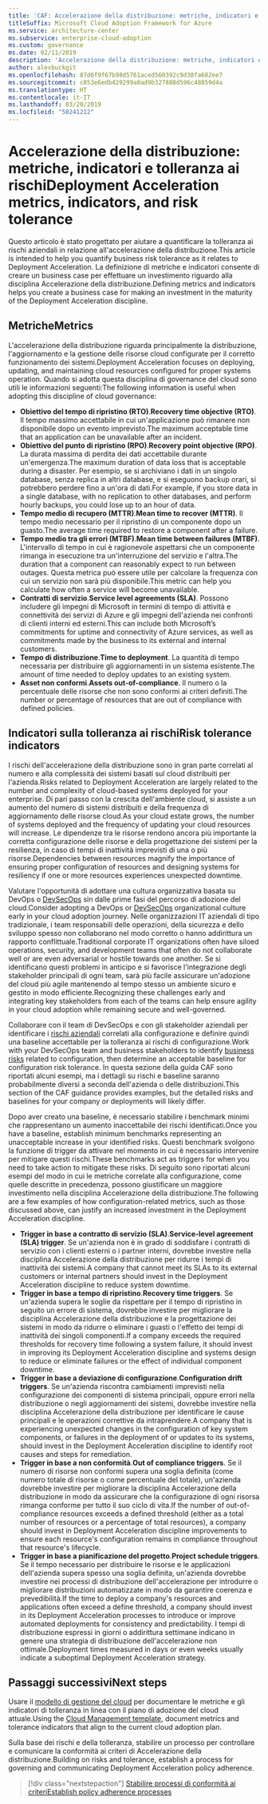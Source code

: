 ```yaml
---
title: 'CAF: Accelerazione della distribuzione: metriche, indicatori e tolleranza ai rischi'
titleSuffix: Microsoft Cloud Adoption Framework for Azure
ms.service: architecture-center
ms.subservice: enterprise-cloud-adoption
ms.custom: governance
ms.date: 02/11/2019
description: 'Accelerazione della distribuzione: metriche, indicatori e tolleranza ai rischi'
author: alexbuckgit
ms.openlocfilehash: 87d6f9f67b98d5761aced560392c9d38fa682ee7
ms.sourcegitcommit: c053e6edb429299a0ad9b327888d596c48859d4a
ms.translationtype: HT
ms.contentlocale: it-IT
ms.lasthandoff: 03/20/2019
ms.locfileid: "58241212"
---
```

# <a name="deployment-acceleration-metrics-indicators-and-risk-tolerance"></a><span data-ttu-id="2ce54-103">Accelerazione della distribuzione: metriche, indicatori e tolleranza ai rischi</span><span class="sxs-lookup"><span data-stu-id="2ce54-103">Deployment Acceleration metrics, indicators, and risk tolerance</span></span>

<span data-ttu-id="2ce54-104">Questo articolo è stato progettato per aiutare a quantificare la tolleranza ai rischi aziendali in relazione all'accelerazione della distribuzione.</span><span class="sxs-lookup"><span data-stu-id="2ce54-104">This article is intended to help you quantify business risk tolerance as it relates to Deployment Acceleration.</span></span> <span data-ttu-id="2ce54-105">La definizione di metriche e indicatori consente di creare un business case per effettuare un investimento riguardo alla disciplina Accelerazione della distribuzione.</span><span class="sxs-lookup"><span data-stu-id="2ce54-105">Defining metrics and indicators helps you create a business case for making an investment in the maturity of the Deployment Acceleration discipline.</span></span>

## <a name="metrics"></a><span data-ttu-id="2ce54-106">Metriche</span><span class="sxs-lookup"><span data-stu-id="2ce54-106">Metrics</span></span>

<span data-ttu-id="2ce54-107">L'accelerazione della distribuzione riguarda principalmente la distribuzione, l'aggiornamento e la gestione delle risorse cloud configurate per il corretto funzionamento dei sistemi.</span><span class="sxs-lookup"><span data-stu-id="2ce54-107">Deployment Acceleration focuses on deploying, updating, and maintaining cloud resources configured for proper systems operation.</span></span> <span data-ttu-id="2ce54-108">Quando si adotta questa disciplina di governance del cloud sono utili le informazioni seguenti:</span><span class="sxs-lookup"><span data-stu-id="2ce54-108">The following information is useful when adopting this discipline of cloud governance:</span></span>

- <span data-ttu-id="2ce54-109">**Obiettivo del tempo di ripristino (RTO)**.</span><span class="sxs-lookup"><span data-stu-id="2ce54-109">**Recovery time objective (RTO)**.</span></span> <span data-ttu-id="2ce54-110">Il tempo massimo accettabile in cui un'applicazione può rimanere non disponibile dopo un evento imprevisto.</span><span class="sxs-lookup"><span data-stu-id="2ce54-110">The maximum acceptable time that an application can be unavailable after an incident.</span></span>
- <span data-ttu-id="2ce54-111">**Obiettivo del punto di ripristino (RPO)**.</span><span class="sxs-lookup"><span data-stu-id="2ce54-111">**Recovery point objective (RPO)**.</span></span> <span data-ttu-id="2ce54-112">La durata massima di perdita dei dati accettabile durante un'emergenza.</span><span class="sxs-lookup"><span data-stu-id="2ce54-112">The maximum duration of data loss that is acceptable during a disaster.</span></span> <span data-ttu-id="2ce54-113">Per esempio, se si archiviano i dati in un singolo database, senza replica in altri database, e si eseguono backup orari, si potrebbero perdere fino a un'ora di dati.</span><span class="sxs-lookup"><span data-stu-id="2ce54-113">For example, if you store data in a single database, with no replication to other databases, and perform hourly backups, you could lose up to an hour of data.</span></span>
- <span data-ttu-id="2ce54-114">**Tempo medio di recupero (MTTR)**.</span><span class="sxs-lookup"><span data-stu-id="2ce54-114">**Mean time to recover (MTTR)**.</span></span> <span data-ttu-id="2ce54-115">Il tempo medio necessario per il ripristino di un componente dopo un guasto.</span><span class="sxs-lookup"><span data-stu-id="2ce54-115">The average time required to restore a component after a failure.</span></span>
- <span data-ttu-id="2ce54-116">**Tempo medio tra gli errori (MTBF)**.</span><span class="sxs-lookup"><span data-stu-id="2ce54-116">**Mean time between failures (MTBF)**.</span></span> <span data-ttu-id="2ce54-117">L'intervallo di tempo in cui è ragionevole aspettarsi che un componente rimanga in esecuzione tra un'interruzione del servizio e l'altra.</span><span class="sxs-lookup"><span data-stu-id="2ce54-117">The duration that a component can reasonably expect to run between outages.</span></span> <span data-ttu-id="2ce54-118">Questa metrica può essere utile per calcolare la frequenza con cui un servizio non sarà più disponibile.</span><span class="sxs-lookup"><span data-stu-id="2ce54-118">This metric can help you calculate how often a service will become unavailable.</span></span>
- <span data-ttu-id="2ce54-119">**Contratti di servizio**.</span><span class="sxs-lookup"><span data-stu-id="2ce54-119">**Service level agreements (SLA)**.</span></span> <span data-ttu-id="2ce54-120">Possono includere gli impegni di Microsoft in termini di tempo di attività e connettività dei servizi di Azure e gli impegni dell'azienda nei confronti di clienti interni ed esterni.</span><span class="sxs-lookup"><span data-stu-id="2ce54-120">This can include both Microsoft’s commitments for uptime and connectivity of Azure services, as well as commitments made by the business to its external and internal customers.</span></span>
- <span data-ttu-id="2ce54-121">**Tempo di distribuzione**.</span><span class="sxs-lookup"><span data-stu-id="2ce54-121">**Time to deployment**.</span></span> <span data-ttu-id="2ce54-122">La quantità di tempo necessaria per distribuire gli aggiornamenti in un sistema esistente.</span><span class="sxs-lookup"><span data-stu-id="2ce54-122">The amount of time needed to deploy updates to an existing system.</span></span>
- <span data-ttu-id="2ce54-123">**Asset non conformi**.</span><span class="sxs-lookup"><span data-stu-id="2ce54-123">**Assets out-of-compliance**.</span></span> <span data-ttu-id="2ce54-124">Il numero o la percentuale delle risorse che non sono conformi ai criteri definiti.</span><span class="sxs-lookup"><span data-stu-id="2ce54-124">The number or percentage of resources that are out of compliance with defined policies.</span></span>

## <a name="risk-tolerance-indicators"></a><span data-ttu-id="2ce54-125">Indicatori sulla tolleranza ai rischi</span><span class="sxs-lookup"><span data-stu-id="2ce54-125">Risk tolerance indicators</span></span>

<span data-ttu-id="2ce54-126">I rischi dell'accelerazione della distribuzione sono in gran parte correlati al numero e alla complessità dei sistemi basati sul cloud distribuiti per l'azienda.</span><span class="sxs-lookup"><span data-stu-id="2ce54-126">Risks related to Deployment Acceleration are largely related to the number and complexity of cloud-based systems deployed for your enterprise.</span></span> <span data-ttu-id="2ce54-127">Di pari passo con la crescita dell'ambiente cloud, si assiste a un aumento del numero di sistemi distribuiti e della frequenza di aggiornamento delle risorse cloud.</span><span class="sxs-lookup"><span data-stu-id="2ce54-127">As your cloud estate grows, the number of systems deployed and the frequency of updating your cloud resources will increase.</span></span> <span data-ttu-id="2ce54-128">Le dipendenze tra le risorse rendono ancora più importante la corretta configurazione delle risorse e della progettazione dei sistemi per la resilienza, in caso di tempi di inattività imprevisti di una o più risorse.</span><span class="sxs-lookup"><span data-stu-id="2ce54-128">Dependencies between resources magnify the importance of ensuring proper configuration of resources and designing systems for resiliency if one or more resources experiences unexpected downtime.</span></span>

<!-- "en-us" location is required for the URL below. -->

<span data-ttu-id="2ce54-129">Valutare l'opportunità di adottare una cultura organizzativa basata su DevOps o [DevSecOps](https://www.microsoft.com/en-us/securityengineering/devsecops) sin dalle prime fasi del percorso di adozione del cloud.</span><span class="sxs-lookup"><span data-stu-id="2ce54-129">Consider adopting a DevOps or [DevSecOps](https://www.microsoft.com/en-us/securityengineering/devsecops) organizational culture early in your cloud adoption journey.</span></span> <span data-ttu-id="2ce54-130">Nelle organizzazioni IT aziendali di tipo tradizionale, i team responsabili delle operazioni, della sicurezza e dello sviluppo spesso non collaborano nel modo corretto o hanno addirittura un rapporto conflittuale.</span><span class="sxs-lookup"><span data-stu-id="2ce54-130">Traditional corporate IT organizations often have siloed operations, security, and development teams that often do not collaborate well or are even adversarial or hostile towards one another.</span></span> <span data-ttu-id="2ce54-131">Se si identificano questi problemi in anticipo e si favorisce l'integrazione degli stakeholder principali di ogni team, sarà più facile assicurare un'adozione del cloud più agile mantenendo al tempo stesso un ambiente sicuro e gestito in modo efficiente.</span><span class="sxs-lookup"><span data-stu-id="2ce54-131">Recognizing these challenges early and integrating key stakeholders from each of the teams can help ensure agility in your cloud adoption while remaining secure and well-governed.</span></span>

<span data-ttu-id="2ce54-132">Collaborare con il team di DevSecOps e con gli stakeholder aziendali per identificare i [rischi aziendali](business-risks.md) correlati alla configurazione e definire quindi una baseline accettabile per la tolleranza ai rischi di configurazione.</span><span class="sxs-lookup"><span data-stu-id="2ce54-132">Work with your DevSecOps team and business stakeholders to identify [business risks](business-risks.md) related to configuration, then determine an acceptable baseline for configuration risk tolerance.</span></span> <span data-ttu-id="2ce54-133">In questa sezione della guida CAF sono riportati alcuni esempi, ma i dettagli su rischi e baseline saranno probabilmente diversi a seconda dell'azienda o delle distribuzioni.</span><span class="sxs-lookup"><span data-stu-id="2ce54-133">This section of the CAF guidance provides examples, but the detailed risks and baselines for your company or deployments will likely differ.</span></span>

<span data-ttu-id="2ce54-134">Dopo aver creato una baseline, è necessario stabilire i benchmark minimi che rappresentano un aumento inaccettabile dei rischi identificati.</span><span class="sxs-lookup"><span data-stu-id="2ce54-134">Once you have a baseline, establish minimum benchmarks representing an unacceptable increase in your identified risks.</span></span> <span data-ttu-id="2ce54-135">Questi benchmark svolgono la funzione di trigger da attivare nel momento in cui è necessario intervenire per mitigare questi rischi.</span><span class="sxs-lookup"><span data-stu-id="2ce54-135">These benchmarks act as triggers for when you need to take action to mitigate these risks.</span></span> <span data-ttu-id="2ce54-136">Di seguito sono riportati alcuni esempi del modo in cui le metriche correlate alla configurazione, come quelle descritte in precedenza, possono giustificare un maggiore investimento nella disciplina Accelerazione della distribuzione.</span><span class="sxs-lookup"><span data-stu-id="2ce54-136">The following are a few examples of how configuration-related metrics, such as those discussed above, can justify an increased investment in the Deployment Acceleration discipline.</span></span>

- <span data-ttu-id="2ce54-137">**Trigger in base a contratto di servizio (SLA)**.</span><span class="sxs-lookup"><span data-stu-id="2ce54-137">**Service-level agreement (SLA) trigger**.</span></span> <span data-ttu-id="2ce54-138">Se un'azienda non è in grado di soddisfare i contratti di servizio con i clienti esterni o i partner interni, dovrebbe investire nella disciplina Accelerazione della distribuzione per ridurre i tempi di inattività dei sistemi.</span><span class="sxs-lookup"><span data-stu-id="2ce54-138">A company that cannot meet its SLAs to its external customers or internal partners should invest in the Deployment Acceleration discipline to reduce system downtime.</span></span>
- <span data-ttu-id="2ce54-139">**Trigger in base a tempo di ripristino**.</span><span class="sxs-lookup"><span data-stu-id="2ce54-139">**Recovery time triggers**.</span></span> <span data-ttu-id="2ce54-140">Se un'azienda supera le soglie da rispettare per il tempo di ripristino in seguito un errore di sistema, dovrebbe investire per migliorare la disciplina Accelerazione della distribuzione e la progettazione dei sistemi in modo da ridurre o eliminare i guasti o l'effetto dei tempi di inattività dei singoli componenti.</span><span class="sxs-lookup"><span data-stu-id="2ce54-140">If a company exceeds the required thresholds for recovery time following a system failure, it should invest in improving its Deployment Acceleration discipline and systems design to reduce or eliminate failures or the effect of individual component downtime.</span></span>
- <span data-ttu-id="2ce54-141">**Trigger in base a deviazione di configurazione**.</span><span class="sxs-lookup"><span data-stu-id="2ce54-141">**Configuration drift triggers**.</span></span> <span data-ttu-id="2ce54-142">Se un'azienda riscontra cambiamenti imprevisti nella configurazione dei componenti di sistema principali, oppure errori nella distribuzione o negli aggiornamenti dei sistemi, dovrebbe investire nella disciplina Accelerazione della distribuzione per identificare le cause principali e le operazioni correttive da intraprendere.</span><span class="sxs-lookup"><span data-stu-id="2ce54-142">A company that is experiencing unexpected changes in the configuration of key system components, or failures in the deployment of or updates to its systems, should invest in the Deployment Acceleration discipline to identify root causes and steps for remediation.</span></span>  
- <span data-ttu-id="2ce54-143">**Trigger in base a non conformità**.</span><span class="sxs-lookup"><span data-stu-id="2ce54-143">**Out of compliance triggers**.</span></span> <span data-ttu-id="2ce54-144">Se il numero di risorse non conformi supera una soglia definita (come numero totale di risorse o come percentuale del totale), un'azienda dovrebbe investire per migliorare la disciplina Accelerazione della distribuzione in modo da assicurare che la configurazione di ogni risorsa rimanga conforme per tutto il suo ciclo di vita.</span><span class="sxs-lookup"><span data-stu-id="2ce54-144">If the number of out-of-compliance resources exceeds a defined threshold (either as a total number of resources or a percentage of total resources), a company should invest in Deployment Acceleration discipline improvements to ensure each resource's configuration remains in compliance throughout that resource's lifecycle.</span></span>
- <span data-ttu-id="2ce54-145">**Trigger in base a pianificazione del progetto**.</span><span class="sxs-lookup"><span data-stu-id="2ce54-145">**Project schedule triggers**.</span></span> <span data-ttu-id="2ce54-146">Se il tempo necessario per distribuire le risorse e le applicazioni dell'azienda supera spesso una soglia definita, un'azienda dovrebbe investire nei processi di distribuzione dell'accelerazione per introdurre o migliorare distribuzioni automatizzate in modo da garantire coerenza e prevedibilità.</span><span class="sxs-lookup"><span data-stu-id="2ce54-146">If the time to deploy a company's resources and applications often exceed a define threshold, a company should invest in its Deployment Acceleration processes to introduce or improve automated deployments for consistency and predictability.</span></span> <span data-ttu-id="2ce54-147">I tempi di distribuzione espressi in giorni o addirittura settimane indicano in genere una strategia di distribuzione dell'accelerazione non ottimale.</span><span class="sxs-lookup"><span data-stu-id="2ce54-147">Deployment times measured in days or even weeks usually indicate a suboptimal Deployment Acceleration strategy.</span></span>

## <a name="next-steps"></a><span data-ttu-id="2ce54-148">Passaggi successivi</span><span class="sxs-lookup"><span data-stu-id="2ce54-148">Next steps</span></span>

<span data-ttu-id="2ce54-149">Usare il [modello di gestione del cloud](./template.md) per documentare le metriche e gli indicatori di tolleranza in linea con il piano di adozione del cloud attuale.</span><span class="sxs-lookup"><span data-stu-id="2ce54-149">Using the [Cloud Management template](./template.md), document metrics and tolerance indicators that align to the current cloud adoption plan.</span></span>

<span data-ttu-id="2ce54-150">Sulla base dei rischi e della tolleranza, stabilire un processo per controllare e comunicare la conformità ai criteri di Accelerazione della distribuzione.</span><span class="sxs-lookup"><span data-stu-id="2ce54-150">Building on risks and tolerance, establish a process for governing and communicating Deployment Acceleration policy adherence.</span></span>

> [!div class="nextstepaction"]
> [<span data-ttu-id="2ce54-151">Stabilire processi di conformità ai criteri</span><span class="sxs-lookup"><span data-stu-id="2ce54-151">Establish policy adherence processes</span></span>](compliance-processes.md)
